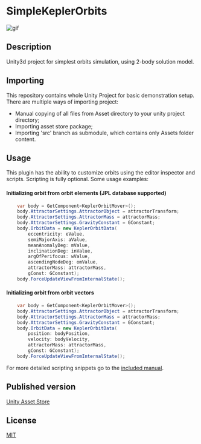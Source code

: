 # SimpleKeplerOrbits

![gif](https://i.imgur.com/0dhq9kL.gif)

## Description

Unity3d project for simplest orbits simulation, using 2-body solution model.

## Importing

This repository contains whole Unity Project for basic demonstration setup.
There are multiple ways of importing project:
- Manual copying of all files from Asset directory to your unity project directory;
- Importing asset store package;
- Importing 'src' branch as submodule, which contains only Assets folder content.

## Usage

This plugin has the ability to customize orbits using the editor inspector and scripts.
Scripting is fully optional. Some usage examples:

#### Initializing orbit from orbit elements (JPL database supported)
```cs
	var body = GetComponent<KeplerOrbitMover>();
	body.AttractorSettings.AttractorObject = attractorTransform;
	body.AttractorSettings.AttractorMass = attractorMass;
	body.AttractorSettings.GravityConstant = GConstant;
	body.OrbitData = new KeplerOrbitData(
		eccentricity: eValue,
		semiMajorAxis: aValue,
		meanAnomalyDeg: mValue,
		inclinationDeg: inValue,
		argOfPerifocus: wValue,
		ascendingNodeDeg: omValue,
		attractorMass: attractorMass,
		gConst: GConstant);
	body.ForceUpdateViewFromInternalState();
```

#### Initializing orbit from orbit vectors
```cs
	var body = GetComponent<KeplerOrbitMover>();
	body.AttractorSettings.AttractorObject = attractorTransform;
	body.AttractorSettings.AttractorMass = attractorMass;
	body.AttractorSettings.GravityConstant = GConstant;
	body.OrbitData = new KeplerOrbitData(
		position: bodyPosition, 
		velocity: bodyVelocity, 
		attractorMass: attractorMass, 
		gConst: GConstant);
	body.ForceUpdateViewFromInternalState();	
```

For more detailed scripting snippets go to the [included manual](Assets/SimpleKeplerOrbits/Readme.md).

## Published version

[Unity Asset Store]

[Unity Asset Store]: https://www.assetstore.unity3d.com/en/#!/content/97048
## License

[MIT](LICENSE)